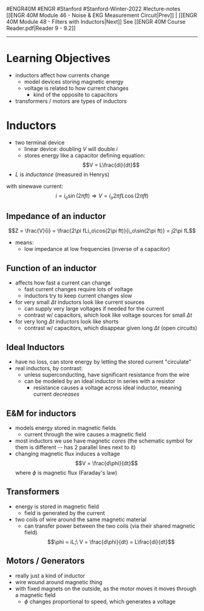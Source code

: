 #ENGR40M #ENGR #Stanford #Stanford-Winter-2022 #lecture-notes 
[[ENGR 40M Module 46 - Noise & EKG Measurement Circuit|Prev]] | [[ENGR 40M Module 48 - Filters with Inductors|Next]]
See [[ENGR 40M Course Reader.pdf|Reader 9 - 9.2]]
___
# Learning Objectives
- inductors affect how currents change
	- model devices storing magnetic energy
	- voltage is related to how current changes
		- kind of the opposite to capacitors
- transformers / motors are types of inductors

# Inductors
- two terminal device
	- linear device: doubling $V$ will double $i$
	- stores energy like a capacitor
defining equation:
$$V = L\frac{di}{dt}$$
- $L$ is *inductance* (measured in Henrys)

with sinewave current:
$$i = i_o\sin(2\pi ft)\Longrightarrow V = i_o2\pi fL\cos(2\pi ft)$$
## Impedance of an inductor
$$Z = \frac{V}{i} = \frac{2\pi fLi_o\cos(2\pi ft)}{i_o\sin(2\pi ft)} = j2\pi fL$$
- means:
	- low impedance at low frequencies (inverse of a capacitor)

## Function of an inductor
- affects how fast a current can change
	- fast current changes require lots of voltage
	- inductors try to keep current changes slow
- for very small $\Delta t$ inductors look like current sources
	- can supply very large voltages if needed for the current
	- contrast w/ capacitors, which look like voltage sources for small $\Delta t$
- for very long $\Delta t$ inductors look like shorts
	- contrast w/ capacitors, which disappear given long $\Delta t$ (open circuits)

## Ideal Inductors
- have no loss, can store energy by letting the stored current "circulate"
- real inductors, by contrast:
	- unless superconducting, have significant resistance from the wire
	- can be modeled by an ideal inductor in series with a resistor
		- resistance causes a voltage across ideal inductor, meaning current *decreases*

## E&M for inductors
- models energy stored in magnetic fields
	- current through the wire causes a magnetic field
- most inductors we use have magnetic *cores* (the schematic symbol for them is different -- has 2 parallel lines next to it)
- changing magnetic flux induces a voltage
$$V = \frac{d\phi}{dt}$$
where $\phi$ is magnetic flux (Faraday's law)

## Transformers
- energy is stored in magnetic field
	- field is generated by the current
- two coils of wire around the same magnetic material
	- can transfer power between the two coils (via their shared magnetic field)
$$\phi = iL;\ V = \frac{d\phi}{dt} = L\frac{di}{dt}$$
## Motors / Generators
- really just a kind of inductor
- wire wound around magnetic thing
- with fixed magnets on the outside, as the motor moves it moves through a magnetic field
	- $\phi$ changes proportional to speed, which generates a voltage